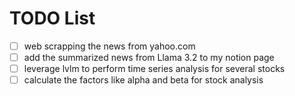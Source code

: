 # TODO List

- [ ] web scrapping the news from yahoo.com
- [ ] add the summarized news from Llama 3.2 to my notion page
- [ ] leverage lvlm to perform time series analysis for several stocks
- [ ] calculate the factors like alpha and beta for stock analysis
